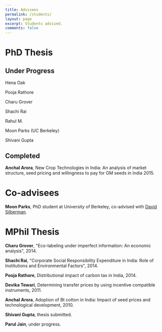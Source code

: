 ```yaml
---
title: Advisees
permalink: /students/
layout: page
excerpt: Students advised.
comments: false
---
```


# PhD Thesis

## Under Progress

Hena Oak

Pooja Rathore

Charu Grover

Shachi Rai

Rahul M.

Moon Parks (UC Berkeley)

Shivani Gupta

## Completed

**Anchal Arora**, New Crop Technologies in India: An analysis of market structure, seed pricing and willingness to pay for GM seeds in India 2015.


# Co-advisees

**Moon Parks**, PhD student at University of Berkeley, co-advised with [David Silberman]().   

# MPhil Thesis

**Charu Grover**, "Eco-labeling under imperfect information: An economic analysis", 2014.

**Shachi Rai**, "Corporate Social Responsibility Expenditure in India: Role of Institutions and Environmental Factors", 2014.

**Pooja Rathore**, Distributional impact of carbon tax in India, 2014.

**Devika Tewari**, Determining transfer prices by using incentive compatible instruments, 2011.

**Anchal Arora**, Adoption of Bt cotton in India: Impact of seed prices and technological development, 2010.

**Shivani Gupta**, thesis submitted.

**Parul Jain**, under progress.